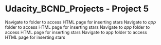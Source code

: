 # Udacity_BCND_Projects - Project 5
Navigate to  folder to access HTML page for inserting stars
Navigate to _app_ folder to access HTML page for inserting stars
Navigate to _app_ folder to access HTML page for inserting stars
Navigate to app folder to access HTML page for inserting stars
